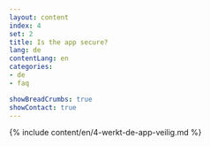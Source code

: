 ```yaml
---
layout: content
index: 4
set: 2
title: Is the app secure?
lang: de
contentLang: en
categories:
- de
- faq

showBreadCrumbs: true
showContact: true
---
```

{% include content/en/4-werkt-de-app-veilig.md %}
